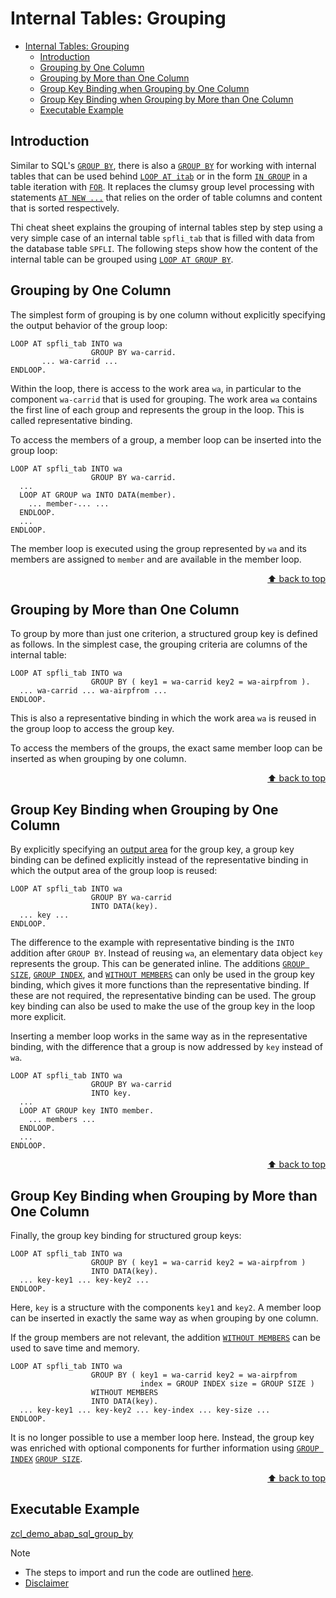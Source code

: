 <a name="top"></a>

# Internal Tables: Grouping

- [Internal Tables: Grouping](#internal-tables-grouping)
  - [Introduction](#introduction)
  - [Grouping by One Column](#grouping-by-one-column)
  - [Grouping by More than One Column](#grouping-by-more-than-one-column)
  - [Group Key Binding when Grouping by One Column](#group-key-binding-when-grouping-by-one-column)
  - [Group Key Binding when Grouping by More than One Column](#group-key-binding-when-grouping-by-more-than-one-column)
  - [Executable Example](#executable-example)


## Introduction

Similar to SQL's [`GROUP BY`](https://help.sap.com/doc/abapdocu_cp_index_htm/CLOUD/en-US/index.htm?file=abapgroupby_clause.htm),
there is also a [`GROUP BY`](https://help.sap.com/doc/abapdocu_cp_index_htm/CLOUD/en-US/index.htm?file=abaploop_at_itab_group_by.htm)
for working with internal tables that can be used behind [`LOOP AT itab`](https://help.sap.com/doc/abapdocu_cp_index_htm/CLOUD/en-US/index.htm?file=abaploop_at_itab_variants.htm)
or in the form [`IN GROUP`](https://help.sap.com/doc/abapdocu_cp_index_htm/CLOUD/en-US/index.htm?file=abenfor_in_group.htm)
in a table iteration with
[`FOR`](https://help.sap.com/doc/abapdocu_cp_index_htm/CLOUD/en-US/index.htm?file=abenfor_itab.htm).
It replaces the clumsy group level processing with statements [`AT NEW ...`](https://help.sap.com/doc/abapdocu_cp_index_htm/CLOUD/en-US/index.htm?file=abapat_itab.htm)
that relies on the order of table columns and content that is sorted
respectively.

Thi cheat sheet explains the grouping of internal tables step by step
using a very simple case of an internal table `spfli_tab` that
is filled with data from the database table `SPFLI`. The
following steps show how the content of the internal table can be
grouped using [`LOOP AT GROUP BY`](https://help.sap.com/doc/abapdocu_cp_index_htm/CLOUD/en-US/index.htm?file=abaploop_at_itab_group_by.htm).

## Grouping by One Column

The simplest form of grouping is by one column without explicitly
specifying the output behavior of the group loop:

``` abap
LOOP AT spfli_tab INTO wa
                  GROUP BY wa-carrid.
       ... wa-carrid ...
ENDLOOP.
```

Within the loop, there is access to the work area `wa`, in
particular to the component `wa-carrid` that is used for
grouping. The work area `wa` contains the first line of each
group and represents the group in the loop. This is called
representative binding.

To access the members of a group, a member loop can be inserted into the
group loop:
``` abap
LOOP AT spfli_tab INTO wa 
                  GROUP BY wa-carrid.
  ...
  LOOP AT GROUP wa INTO DATA(member).
    ... member-... ...
  ENDLOOP.
  ...
ENDLOOP.
```

The member loop is executed using the group represented by `wa`
and its members are assigned to `member` and are available in
the member loop.

<p align="right"><a href="#top">⬆️ back to top</a></p>

## Grouping by More than One Column

To group by more than just one criterion, a structured group key is
defined as follows. In the simplest case, the grouping criteria are
columns of the internal table:

``` abap
LOOP AT spfli_tab INTO wa 
                  GROUP BY ( key1 = wa-carrid key2 = wa-airpfrom ).
  ... wa-carrid ... wa-airpfrom ...
ENDLOOP.
```

This is also a representative binding in which the work area
`wa` is reused in the group loop to access the group key.

To access the members of the groups, the exact same member loop can be
inserted as when grouping by one column.

<p align="right"><a href="#top">⬆️ back to top</a></p>

## Group Key Binding when Grouping by One Column

By explicitly specifying an [output
area](https://help.sap.com/doc/abapdocu_cp_index_htm/CLOUD/en-US/index.htm?file=abaploop_at_itab_group_by_binding.htm)
for the group key, a group key binding can be defined explicitly instead
of the representative binding in which the output area of the group loop
is reused:

``` abap
LOOP AT spfli_tab INTO wa 
                  GROUP BY wa-carrid 
                  INTO DATA(key).
  ... key ...
ENDLOOP.
```

The difference to the example with representative binding is the
`INTO` addition after `GROUP BY`. Instead of reusing
`wa`, an elementary data object `key` represents the
group. This can be generated inline. The additions [`GROUP
SIZE`](https://help.sap.com/doc/abapdocu_cp_index_htm/CLOUD/en-US/index.htm?file=abaploop_at_itab_group_by_key.htm),
[`GROUP
INDEX`](https://help.sap.com/doc/abapdocu_cp_index_htm/CLOUD/en-US/index.htm?file=abaploop_at_itab_group_by_key.htm),
and [`WITHOUT
MEMBERS`](https://help.sap.com/doc/abapdocu_cp_index_htm/CLOUD/en-US/index.htm?file=abaploop_at_itab_group_by.htm)
can only be used in the group key binding, which gives it more functions
than the representative binding. If these are not required, the
representative binding can be used. The group key binding can also be
used to make the use of the group key in the loop more explicit.

Inserting a member loop works in the same way as in the representative
binding, with the difference that a group is now addressed by
`key` instead of `wa`.

``` abap
LOOP AT spfli_tab INTO wa 
                  GROUP BY wa-carrid 
                  INTO key.
  ...
  LOOP AT GROUP key INTO member.
    ... members ...
  ENDLOOP.
  ...
ENDLOOP.
```

<p align="right"><a href="#top">⬆️ back to top</a></p>

## Group Key Binding when Grouping by More than One Column
Finally, the group key binding for structured group keys:

``` abap
LOOP AT spfli_tab INTO wa
                  GROUP BY ( key1 = wa-carrid key2 = wa-airpfrom )
                  INTO DATA(key).
  ... key-key1 ... key-key2 ...
ENDLOOP.
```

Here, `key` is a structure with the components `key1`
and `key2`. A member loop can be inserted in exactly the same
way as when grouping by one column.

If the group members are not relevant, the addition [`WITHOUT MEMBERS`](https://help.sap.com/doc/abapdocu_cp_index_htm/CLOUD/en-US/index.htm?file=abaploop_at_itab_group_by.htm)
can be used to save time and memory.

``` abap
LOOP AT spfli_tab INTO wa
                  GROUP BY ( key1 = wa-carrid key2 = wa-airpfrom
                             index = GROUP INDEX size = GROUP SIZE )
                  WITHOUT MEMBERS
                  INTO DATA(key).
  ... key-key1 ... key-key2 ... key-index ... key-size ...
ENDLOOP.
```

It is no longer possible to use a member loop here. Instead, the group
key was enriched with optional components for further information using
[`GROUP
INDEX`](https://help.sap.com/doc/abapdocu_cp_index_htm/CLOUD/en-US/index.htm?file=abaploop_at_itab_group_by_key.htm)
[`GROUP
SIZE`](https://help.sap.com/doc/abapdocu_cp_index_htm/CLOUD/en-US/index.htm?file=abaploop_at_itab_group_by_key.htm).

<p align="right"><a href="#top">⬆️ back to top</a></p>

## Executable Example

[zcl_demo_abap_sql_group_by](./src/zcl_demo_abap_sql_group_by.clas.abap)

> [!NOTE]
> - The steps to import and run the code are outlined [here](README.md#-getting-started-with-the-examples).
> - [Disclaimer](./README.md#%EF%B8%8F-disclaimer)